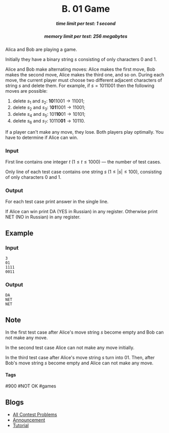 <h1 style='text-align: center;'> B. 01 Game</h1>

<h5 style='text-align: center;'>time limit per test: 1 second</h5>
<h5 style='text-align: center;'>memory limit per test: 256 megabytes</h5>

Alica and Bob are playing a game.

Initially they have a binary string $s$ consisting of only characters 0 and 1.

Alice and Bob make alternating moves: Alice makes the first move, Bob makes the second move, Alice makes the third one, and so on. During each move, the current player must choose two different adjacent characters of string $s$ and delete them. For example, if $s = 1011001$ then the following moves are possible: 

1. delete $s_1$ and $s_2$: $\textbf{10}11001 \rightarrow 11001$;
2. delete $s_2$ and $s_3$: $1\textbf{01}1001 \rightarrow 11001$;
3. delete $s_4$ and $s_5$: $101\textbf{10}01 \rightarrow 10101$;
4. delete $s_6$ and $s_7$: $10110\textbf{01} \rightarrow 10110$.

If a player can't make any move, they lose. Both players play optimally. You have to determine if Alice can win.

### Input

First line contains one integer $t$ ($1 \le t \le 1000$) — the number of test cases.

Only line of each test case contains one string $s$ ($1 \le |s| \le 100$), consisting of only characters 0 and 1.

### Output

For each test case print answer in the single line.

If Alice can win print DA (YES in Russian) in any register. Otherwise print NET (NO in Russian) in any register.

## Example

### Input


```text
3
01
1111
0011
```
### Output


```text
DA
NET
NET
```
## Note

In the first test case after Alice's move string $s$ become empty and Bob can not make any move.

In the second test case Alice can not make any move initially.

In the third test case after Alice's move string $s$ turn into $01$. Then, after Bob's move string $s$ become empty and Alice can not make any move.



#### Tags 

#900 #NOT OK #games 

## Blogs
- [All Contest Problems](../Educational_Codeforces_Round_90_(Rated_for_Div._2).md)
- [Announcement](../blogs/Announcement.md)
- [Tutorial](../blogs/Tutorial.md)
